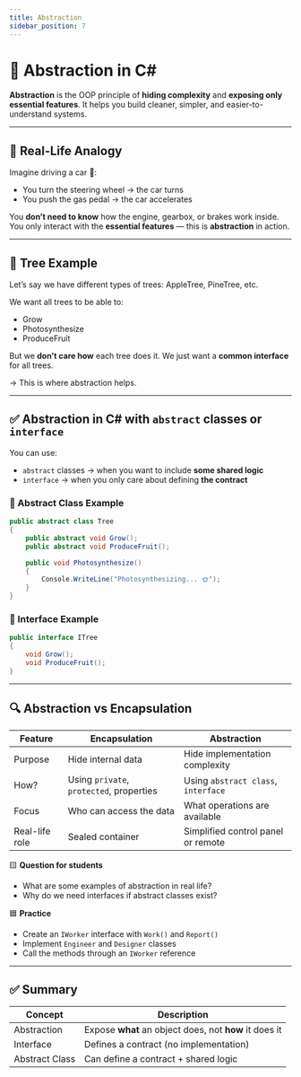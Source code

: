 ```yaml
---
title: Abstraction
sidebar_position: 7
---
```


# 🧊 Abstraction in C#

**Abstraction** is the OOP principle of **hiding complexity** and **exposing only essential features**.
It helps you build cleaner, simpler, and easier-to-understand systems.

---

## 🧠 Real-Life Analogy

Imagine driving a car 🚗:

- You turn the steering wheel → the car turns
- You push the gas pedal → the car accelerates

You **don’t need to know** how the engine, gearbox, or brakes work inside.  
You only interact with the **essential features** — this is **abstraction** in action.

---

## 🌳 Tree Example

Let’s say we have different types of trees: AppleTree, PineTree, etc.

We want all trees to be able to:

- Grow
- Photosynthesize
- ProduceFruit

But we **don’t care how** each tree does it. We just want a **common interface** for all trees.

→ This is where abstraction helps.

---

## ✅ Abstraction in C# with `abstract` classes or `interface`

You can use:

- `abstract` classes → when you want to include **some shared logic**
- `interface` → when you only care about defining **the contract**

### 📘 Abstract Class Example

```csharp
public abstract class Tree
{
    public abstract void Grow();
    public abstract void ProduceFruit();

    public void Photosynthesize()
    {
        Console.WriteLine("Photosynthesizing... 🌞");
    }
}
```

### 📘 Interface Example

```csharp
public interface ITree
{
    void Grow();
    void ProduceFruit();
}
```

---

## 🔍 Abstraction vs Encapsulation

| Feature        | Encapsulation                            | Abstraction                         |
| -------------- | ---------------------------------------- | ----------------------------------- |
| Purpose        | Hide internal data                       | Hide implementation complexity      |
| How?           | Using `private`, `protected`, properties | Using `abstract class`, `interface` |
| Focus          | Who can access the data                  | What operations are available       |
| Real-life role | Sealed container                         | Simplified control panel or remote  |

🟨 **Question for students**

- What are some examples of abstraction in real life?
- Why do we need interfaces if abstract classes exist?

🟦 **Practice**

- Create an `IWorker` interface with `Work()` and `Report()`
- Implement `Engineer` and `Designer` classes
- Call the methods through an `IWorker` reference

---

## ✅ Summary

| Concept        | Description                                            |
| -------------- | ------------------------------------------------------ |
| Abstraction    | Expose **what** an object does, not **how** it does it |
| Interface      | Defines a contract (no implementation)                 |
| Abstract Class | Can define a contract + shared logic                   |
